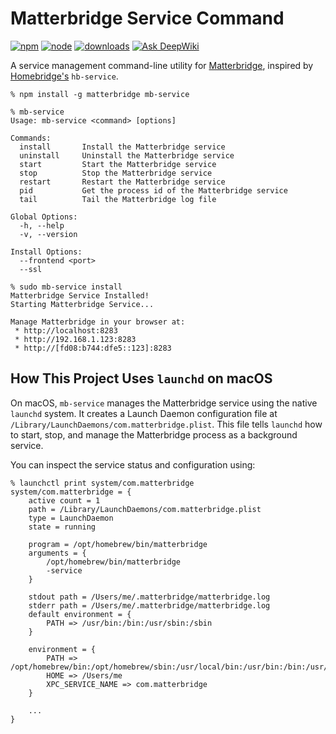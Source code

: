 # Matterbridge Service Command

[![npm](https://badgen.net/npm/v/mb-service)](https://www.npmjs.com/package/mb-service)
[![node](https://badgen.net/npm/node/mb-service)](https://www.npmjs.com/package/mb-service)
[![downloads](https://badgen.net/npm/dt/mb-service)](https://www.npmjs.com/package/mb-service)
[![Ask DeepWiki](https://deepwiki.com/badge.svg)](https://deepwiki.com/michaelahern/mb-service)

A service management command-line utility for [Matterbridge](https://github.com/Luligu/matterbridge/), inspired by [Homebridge's](https://github.com/homebridge/homebridge-config-ui-x/wiki/Homebridge-Service-Command) `hb-service`.               

```
% npm install -g matterbridge mb-service

% mb-service
Usage: mb-service <command> [options]

Commands:
  install       Install the Matterbridge service
  uninstall     Uninstall the Matterbridge service
  start         Start the Matterbridge service
  stop          Stop the Matterbridge service
  restart       Restart the Matterbridge service
  pid           Get the process id of the Matterbridge service
  tail          Tail the Matterbridge log file

Global Options:
  -h, --help
  -v, --version

Install Options:
  --frontend <port>
  --ssl

% sudo mb-service install
Matterbridge Service Installed!
Starting Matterbridge Service...

Manage Matterbridge in your browser at:
 * http://localhost:8283
 * http://192.168.1.123:8283
 * http://[fd08:b744:dfe5::123]:8283
```

## How This Project Uses `launchd` on macOS

On macOS, `mb-service` manages the Matterbridge service using the native `launchd` system. It creates a Launch Daemon configuration file at `/Library/LaunchDaemons/com.matterbridge.plist`. This file tells `launchd` how to start, stop, and manage the Matterbridge process as a background service.

You can inspect the service status and configuration using:

```
% launchctl print system/com.matterbridge
system/com.matterbridge = {
    active count = 1
    path = /Library/LaunchDaemons/com.matterbridge.plist
    type = LaunchDaemon
    state = running

    program = /opt/homebrew/bin/matterbridge
    arguments = {
        /opt/homebrew/bin/matterbridge
        -service
    }

    stdout path = /Users/me/.matterbridge/matterbridge.log
    stderr path = /Users/me/.matterbridge/matterbridge.log
    default environment = {
        PATH => /usr/bin:/bin:/usr/sbin:/sbin
    }

    environment = {
        PATH => /opt/homebrew/bin:/opt/homebrew/sbin:/usr/local/bin:/usr/bin:/bin:/usr/sbin:/sbin
        HOME => /Users/me
        XPC_SERVICE_NAME => com.matterbridge
    }

    ...
}
```
